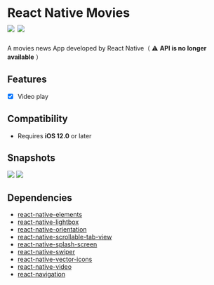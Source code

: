 
<h1>
React Native Movies</br>
<a href="https://raw.githubusercontent.com/ZzzM/React-Native-Movies/master/LICENSE"><img src="https://img.shields.io/github/license/ZzzM/React-Native-Movies"></a>
<a href="https://zzzm.github.io/2020/02/25/movies_rn/">
<img src="https://img.shields.io/badge/docs-%E4%B8%AD%E6%96%87-red">
</a>
</h1>

A movies news App developed by React Native（ ⚠️ **API is no longer available** ）

## Features
- [x] Video play


## Compatibility
- Requires **iOS 12.0** or later


## Snapshots
![](previews/preview_1.gif)
![](previews/preview_2.gif)

## Dependencies
* [react-native-elements](https://github.com/react-native-training/react-native-elements)
* [react-native-lightbox](https://github.com/oblador/react-native-lightbox)
* [react-native-orientation](https://github.com/yamill/react-native-orientation)
* [react-native-scrollable-tab-view](https://github.com/skv-headless/react-native-scrollable-tab-view)
* [react-native-splash-screen](https://github.com/crazycodeboy/react-native-splash-screen)
* [react-native-swiper](https://github.com/leecade/react-native-swiper)
* [react-native-vector-icons](https://github.com/oblador/react-native-vector-icons)
* [react-native-video](https://github.com/react-native-community/react-native-videor)
* [react-navigation](https://github.com/wix/react-native-navigation)
